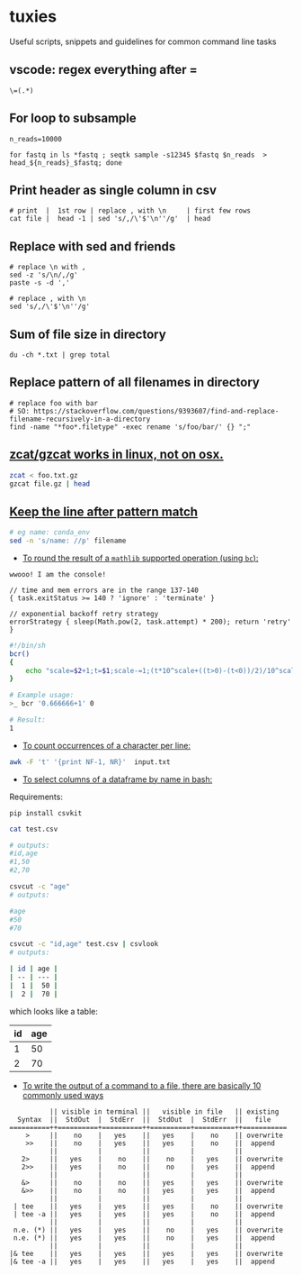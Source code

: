 # tuxies

Useful scripts, snippets and guidelines for common command line tasks


## vscode: regex everything after =

```
\=(.*)
```

## For loop to subsample
```
n_reads=10000

for fastq in ls *fastq ; seqtk sample -s12345 $fastq $n_reads  > head_${n_reads}_$fastq; done
```

## Print header as single column in csv

```
# print  |  1st row | replace , with \n     | first few rows
cat file |  head -1 | sed 's/,/\'$'\n''/g'  | head 
```


## Replace with sed and friends

```
# replace \n with ,
sed -z 's/\n/,/g'
paste -s -d ',' 

# replace , with \n
sed 's/,/\'$'\n''/g' 
```

## Sum of file size in directory

```
du -ch *.txt | grep total
```

## Replace pattern of all filenames in directory

```
# replace foo with bar
# SO: https://stackoverflow.com/questions/9393607/find-and-replace-filename-recursively-in-a-directory
find -name "*foo*.filetype" -exec rename 's/foo/bar/' {} ";"
```

## [zcat/gzcat works in linux, not on osx.](https://serverfault.com/questions/570024/zcat-gzcat-works-in-linux-not-on-osx-general-linux-osx-compatibility)

```bash
zcat < foo.txt.gz 
gzcat file.gz | head
```

## [Keep the line after pattern match](https://stackoverflow.com/questions/5346896/print-everything-on-line-after-match)

```bash
# eg name: conda_env
sed -n 's/name: //p' filename
```

- [To round the result of a `mathlib` supported operation (using `bc`):](https://askubuntu.com/questions/179898/how-to-round-decimals-using-bc-in-bash)

```console
wwooo! I am the console!
```

```nextflow
// time and mem errors are in the range 137-140
{ task.exitStatus >= 140 ? 'ignore' : 'terminate' }

// exponential backoff retry strategy 
errorStrategy { sleep(Math.pow(2, task.attempt) * 200); return 'retry' }
```

```bash
#!/bin/sh
bcr()
{
    echo "scale=$2+1;t=$1;scale-=1;(t*10^scale+((t>0)-(t<0))/2)/10^scale" | bc -l
}

# Example usage:
>_ bcr '0.666666+1' 0

# Result:
1
```

- [To count occurrences of a character per line:](https://stackoverflow.com/questions/8629410/count-occurrences-of-character-per-line-field-on-unix)

```bash
awk -F 't' '{print NF-1, NR}'  input.txt
```


- [To select columns of a dataframe by name in bash:](https://unix.stackexchange.com/questions/25138/how-to-print-certain-columns-by-name)

Requirements:

```
pip install csvkit
```

```bash
cat test.csv

# outputs:
#id,age
#1,50
#2,70
```

```bash
csvcut -c "age"
# outputs:

#age
#50
#70
```
```bash
csvcut -c "id,age" test.csv | csvlook
# outputs:

| id | age |
| -- | --- |
|  1 |  50 |
|  2 |  70 |
```

which looks like a table:

| id | age |
| -- | --- |
|  1 |  50 |
|  2 |  70 |


- [To write the output of a command to a file, there are basically 10 commonly used ways](https://askubuntu.com/questions/420981/how-do-i-save-terminal-output-to-a-file)

```
          || visible in terminal ||   visible in file   || existing
  Syntax  ||  StdOut  |  StdErr  ||  StdOut  |  StdErr  ||   file   
==========++==========+==========++==========+==========++===========
    >     ||    no    |   yes    ||   yes    |    no    || overwrite
    >>    ||    no    |   yes    ||   yes    |    no    ||  append
          ||          |          ||          |          ||
   2>     ||   yes    |    no    ||    no    |   yes    || overwrite
   2>>    ||   yes    |    no    ||    no    |   yes    ||  append
          ||          |          ||          |          ||
   &>     ||    no    |    no    ||   yes    |   yes    || overwrite
   &>>    ||    no    |    no    ||   yes    |   yes    ||  append
          ||          |          ||          |          ||
 | tee    ||   yes    |   yes    ||   yes    |    no    || overwrite
 | tee -a ||   yes    |   yes    ||   yes    |    no    ||  append
          ||          |          ||          |          ||
 n.e. (*) ||   yes    |   yes    ||    no    |   yes    || overwrite
 n.e. (*) ||   yes    |   yes    ||    no    |   yes    ||  append
          ||          |          ||          |          ||
|& tee    ||   yes    |   yes    ||   yes    |   yes    || overwrite
|& tee -a ||   yes    |   yes    ||   yes    |   yes    ||  append

```

